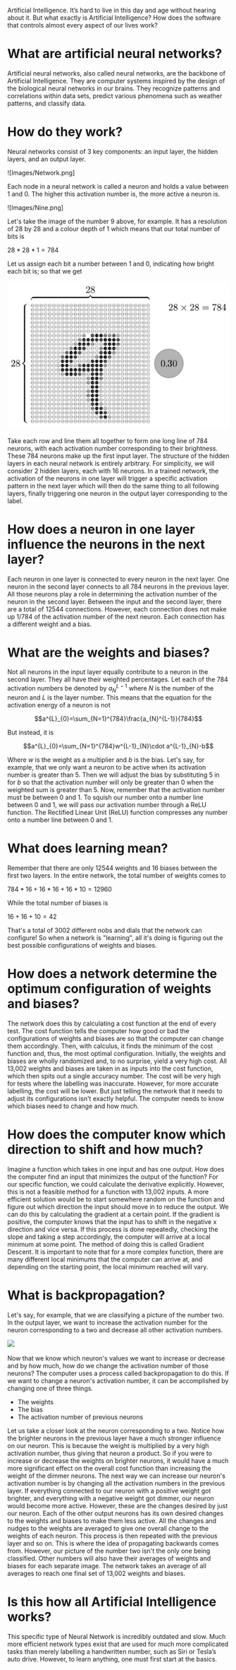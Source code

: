 Artificial Intelligence. It’s hard to live in this day and age without hearing about it. But what exactly is Artificial Intelligence? How does the software that controls almost every aspect of our lives work?

# What are artificial neural networks?

Artificial neural networks, also called neural networks, are the backbone of Artificial Intelligence. They are computer systems inspired by the design of the biological neural networks in our brains. They recognize patterns and correlations within data sets, predict various phenomena such as weather patterns, and classify data.

# How do they work?

Neural networks consist of 3 key components: an input layer, the hidden layers, and an output layer.

![Images/Network.png]

Each node in a neural network is called a neuron and holds a value between 1 and 0. The higher this activation number is, the more active a neuron is.

![Images/Nine.png]

Let's take the image of the number 9 above, for example. It has a resolution of 28 by 28 and a colour depth of 1 which means that our total number of bits is

$28 *28* 1 = 784$

Let us assign each bit a number between 1 and 0, indicating how bright each bit is; so that we get

![](Images/Nine_with_activation.png)

Take each row and line them all together to form one long line of 784 neurons, with each activation number corresponding to their brightness. These 784 neurons make up the first input layer.
The structure of the hidden layers in each neural network is entirely arbitrary. For simplicity, we will consider 2 hidden layers, each with 16 neurons.
In a trained network, the activation of the neurons in one layer will trigger a specific activation pattern in the next layer which will then do the same thing to all following layers, finally triggering one neuron in the output layer corresponding to the label.

# How does a neuron in one layer influence the neurons in the next layer?

Each neuron in one layer is connected to every neuron in the next layer. One neuron in the second layer connects to all 784 neurons in the previous layer. All those neurons play a role in determining the activation number of the neuron in the second layer. Between the input and the second layer, there are a total of 12544 connections.
However, each connection does not make up 1/784 of the activation number of the next neuron. Each connection has a different weight and a bias.

# What are the weights and biases?

Not all neurons in the input layer equally contribute to a neuron in the second layer. They all have their weighted percentages.
Let each of the 784 activation numbers be denoted by $a_{N}^{L-1}$ where $N$ is the number of the neuron and $L$ is the layer number.
This means that the equation for the activation energy of a neuron is not

$$a^{L}_{0}=\sum_{N=1}^{784}\frac{a_{N}^{L-1}}{784}$$

But instead, it is

$$a^{L}_{0}=\sum_{N=1}^{784}w^{L-1}_{N}\cdot a^{L-1}_{N}-b$$

Where $w$ is the weight as a multiplier and $b$ is the bias.
Let's say, for example, that we only want a neuron to be active when its activation number is greater than 5. Then we will adjust the bias by substituting 5 in for $b$ so that the activation number will only be greater than 0 when the weighted sum is greater than 5.
Now, remember that the activation number must be between 0 and 1. To squish our number onto a number line between 0 and 1, we will pass our activation number through a ReLU function.
The Rectified Linear Unit (ReLU) function compresses any number onto a number line between 0 and 1.

# What does learning mean?

Remember that there are only 12544 weights and 16 biases between the first two layers. In the entire network, the total number of weights comes to

$784 *16 + 16* 16 + 16 * 10 = 12960$

While the total number of biases is

$16 + 16 + 10 = 42$

That's a total of 3002 different nobs and dials that the network can configure! So when a network is "learning", all it's doing is figuring out the best possible configurations of weights and biases.

# How does a network determine the optimum configuration of weights and biases?

The network does this by calculating a cost function at the end of every test. The cost function tells the computer how good or bad the configurations of weights and biases are so that the computer can change them accordingly. Then, with calculus, it finds the minimum of the cost function and, thus, the most optimal configuration. Initially, the weights and biases are wholly randomized and, to no surprise, yield a very high cost. All 13,002 weights and biases are taken in as inputs into the cost function, which then spits out a single accuracy number. The cost will be very high for tests where the labelling was inaccurate. However, for more accurate labelling, the cost will be lower.
But just telling the network that it needs to adjust its configurations isn't exactly helpful. The computer needs to know which biases need to change and how much.

# How does the computer know which direction to shift and how much?

Imagine a function which takes in one input and has one output. How does the computer find an input that minimizes the output of the function? For our specific function, we could calculate the derivative explicitly. However, this is not a feasible method for a function with 13,002 inputs. A more efficient solution would be to start somewhere random on the function and figure out which direction the input should move in to reduce the output. We can do this by calculating the gradient at a certain point. If the gradient is positive, the computer knows that the input has to shift in the negative x direction and vice versa. If this process is done repeatedly, checking the slope and taking a step accordingly, the computer will arrive at a local minimum at some point. The method of doing this is called Gradient Descent.
It is important to note that for a more complex function, there are many different local minimums that the computer can arrive at, and depending on the starting point, the local minimum reached will vary.

# What is backpropagation?

Let's say, for example, that we are classifying a picture of the number two.
In the output layer, we want to increase the activation number for the neuron corresponding to a two and decrease all other activation numbers.

![](Images/Backpropagation.png)

Now that we know which neuron's values we want to increase or decrease and by how much, how do we change the activation number of those neurons? The computer uses a process called backpropagation to do this. If we want to change a neuron's activation number, it can be accomplished by changing one of three things.

* The weights
* The bias
* The activation number of previous neurons

Let us take a closer look at the neuron corresponding to a two.
Notice how the brighter neurons in the previous layer have a much stronger influence on our neuron. This is because the weight is multiplied by a very high activation number, thus giving that neuron a product. So if you were to increase or decrease the weights on brighter neurons, it would have a much more significant effect on the overall cost function than increasing the weight of the dimmer neurons. The next way we can increase our neuron's activation number is by changing all the activation numbers in the previous layer. If everything connected to our neuron with a positive weight got brighter, and everything with a negative weight got dimmer, our neuron would become more active. However, these are the changes desired by just our neuron. Each of the other output neurons has its own desired changes to the weights and biases to make them less active. All the changes and nudges to the weights are averaged to give one overall change to the weights of each neuron. This process is then repeated with the previous layer and so on. This is where the idea of propagating backwards comes from.
However, our picture of the number two isn't the only one being classified. Other numbers will also have their averages of weights and biases for each separate image. The network takes an average of all averages to reach one final set of 13,002 weights and biases.

# Is this how all Artificial Intelligence works?

This specific type of Neural Network is incredibly outdated and slow. Much more efficient network types exist that are used for much more complicated tasks than merely labelling a handwritten number, such as Siri or Tesla’s auto drive. However, to learn anything, one must first start at the basics.
